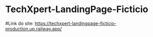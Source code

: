 # TechXpert-LandingPage-Ficticio

#Link do site: https://techxpert-landingpage-ficticio-production.up.railway.app/
